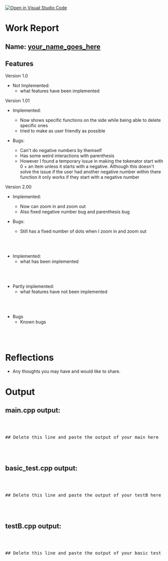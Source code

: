 [![Open in Visual Studio Code](https://classroom.github.com/assets/open-in-vscode-c66648af7eb3fe8bc4f294546bfd86ef473780cde1dea487d3c4ff354943c9ae.svg)](https://classroom.github.com/online_ide?assignment_repo_id=9091349&assignment_repo_type=AssignmentRepo)
# Work Report

## Name: <ins> your_name_goes_here </ins>

## Features
Version 1.0
- Not Implemented:
  - what features have been implemented


Version 1.01
- Implemented:
  - Now shows specific functions on the side while being able to delete specific ones
  - tried to make as user friendly as possible

- Bugs:
  - Can't do negative numbers by themself
  - Has some weird interactions with parenthesis
  - However I found a temporary issue in making the tokenator start with 0 + an item unless it starts with a negative. Although this doesn't solve the issue if the user had another negative number within there function it only works if they start with a negative number

Version 2.00
- Implemented:
  - Now can zoom in and zoom out
  - Also fixed negative number bug and parenthesis bug

- Bugs:
  - Still has a fixed number of dots when I zoom in and zoom out

<br><br>

- Implemented:
  - what has been implemented

<br><br>

- Partly implemented:
  - what features have not been implemented

<br><br>

- Bugs
  - Known bugs


<br><br>

# Reflections

- Any thoughts you may have and would like to share.


# Output

## main.cpp output:
<pre>
<br/><br/>
## Delete this line and paste the output of your main here
<br/><br/>
</pre>

## basic_test.cpp output:
<pre>
<br/><br/>
## Delete this line and paste the output of your testB here
<br/><br/>
</pre>

## testB.cpp output:
<pre>
<br/><br/>
## Delete this line and paste the output of your basic test here
<br/><br/>
</pre>
